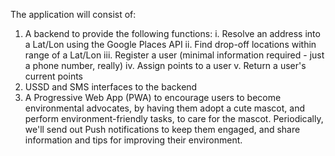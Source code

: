 The application will consist of:

1. A backend to provide the following functions:
   i. Resolve an address into a Lat/Lon using the Google Places API
   ii. Find drop-off locations within range of a Lat/Lon
   iii. Register a user (minimal information required - just a phone number, really)
   iv. Assign points to a user
   v. Return a user's current points
2. USSD and SMS interfaces to the backend
3. A Progressive Web App (PWA) to encourage users to become environmental advocates, 
   by having them adopt a cute mascot, and perform environment-friendly tasks, to care
   for the mascot. Periodically, we'll send out Push notifications to keep them engaged,
   and share information and tips for improving their environment.
